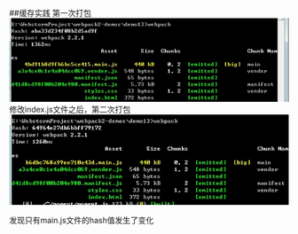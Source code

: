 ##缓存实践
第一次打包
![Alt text](./imgs/1.jpg)
修改index.js文件之后，第二次打包
![Alt text](./imgs/2.jpg)

发现只有main.js文件的hash值发生了变化